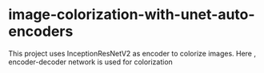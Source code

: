 # image-colorization-with-unet-auto-encoders
This project uses InceptionResNetV2 as encoder to colorize images. Here , encoder-decoder network is used for colorization
